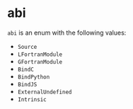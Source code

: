 <!-- This is an automatically generated file. Do not edit it manually. -->

# abi

`abi` is an enum with the following values:


- `Source`
- `LFortranModule`
- `GFortranModule`
- `BindC`
- `BindPython`
- `BindJS`
- `ExternalUndefined`
- `Intrinsic`